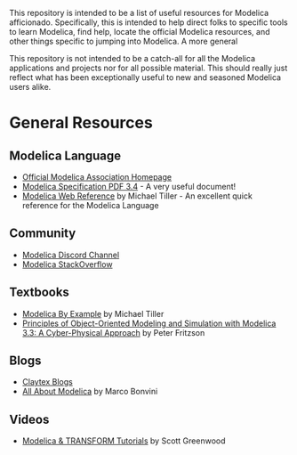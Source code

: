 This repository is intended to be a list of useful resources for Modelica afficionado. Specifically, this is intended to help direct folks to specific tools to learn Modelica, find help, locate the official Modelica resources, and other things specific to jumping into Modelica. A more general 

This repository is not intended to be a catch-all for all the Modelica applications and projects nor for all possible material. This should really just reflect what has been exceptionally useful to new and seasoned Modelica users alike.

# General Resources

## Modelica Language
- [Official Modelica Association Homepage](https://www.modelica.org/)
- [Modelica Specification PDF 3.4](https://www.modelica.org/documents/ModelicaSpec34.pdf) - A very useful document!
- [Modelica Web Reference](https://webref.modelica.university/) by Michael Tiller - An excellent quick reference for the Modelica Language

## Community
- [Modelica Discord Channel](https://discord.com/invite/bp2yeYU)
- [Modelica StackOverflow](https://stackoverflow.com/questions/tagged/modelica)

## Textbooks
- [Modelica By Example](https://mbe.modelica.university/) by Michael Tiller
- [Principles of Object-Oriented Modeling and Simulation with Modelica 3.3: A Cyber-Physical Approach](https://www.amazon.com/Principles-Object-Oriented-Modeling-Simulation-Modelica/dp/111885912X) by Peter Fritzson

## Blogs
- [Claytex Blogs](https://www.claytex.com/blog/)
- [All About Modelica](https://marcobonvini.com/modelica/2020/06/29/all-about-modelica.html) by Marco Bonvini

## Videos
- [Modelica & TRANSFORM Tutorials](https://www.youtube.com/channel/UCL8MRWi3q0Ivo2KVMLq1O8A) by Scott Greenwood
